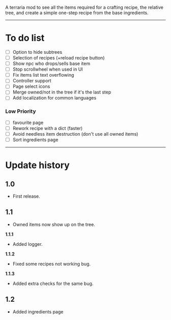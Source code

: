 A terraria mod to see all the items required for a crafting recipe, the relative tree, and create a simple one-step recipe from the base ingredients.

---
# To do list
- [ ] Option to hide subtrees
- [ ] Selection of recipes (+reload recipe button)
- [ ] Show npc who drops/sells base item
- [ ] Stop scrollwheel when used in UI
- [ ] Fix items list text overflowing
- [ ] Controller support
- [ ] Page select icons
- [ ] Merge owned/not in the tree if it's the last step
- [ ] Add localization for common languages
### Low Priority
- [ ] favourite page
- [ ] Rework recipe with a dict (faster)
- [ ] Avoid needless item destruction (don't use all owned items)
- [ ] Sort ingredients page
---
# Update history
## 1.0
 - First release.

## 1.1
 - Owned items now show up on the tree.

**1.1.1**
 - Added logger.

**1.1.2**
 - Fixed some recipes not working bug.

**1.1.3**
 - Added extra checks for the same bug.
## 1.2
 - Added ingredients page
